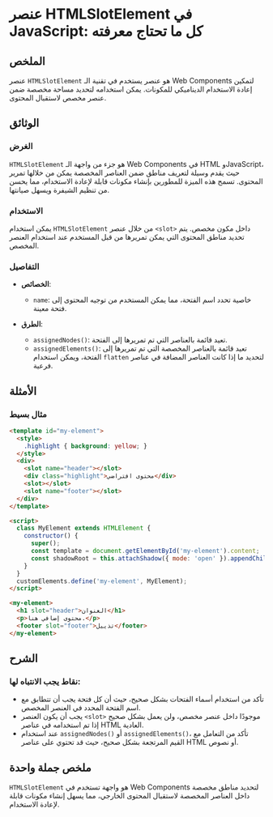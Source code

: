 <!--
Meta Description: # عنصر HTMLSlotElement في JavaScript: كل ما تحتاج معرفته ## الملخص عنصر `HTMLSlotElement` هو عنصر يستخدم في تقنية الـ Web Components لتمكين إعادة الاس...
Meta Keywords: slot, عنصر, htmlslotelement, يمكن, المحتوى
-->

# عنصر HTMLSlotElement في JavaScript: كل ما تحتاج معرفته

## الملخص
عنصر `HTMLSlotElement` هو عنصر يستخدم في تقنية الـ Web Components لتمكين إعادة الاستخدام الديناميكي للمكونات. يمكن استخدامه لتحديد مساحة مخصصة ضمن عنصر مخصص لاستقبال المحتوى.

## الوثائق
### الغرض
`HTMLSlotElement` هو جزء من واجهة الـ Web Components في HTML وJavaScript، حيث يقدم وسيلة لتعريف مناطق ضمن العناصر المخصصة يمكن من خلالها تمرير المحتوى. تسمح هذه الميزة للمطورين بإنشاء مكونات قابلة لإعادة الاستخدام، مما يحسن من تنظيم الشيفرة ويسهل صيانتها.

### الاستخدام
يمكن استخدام `HTMLSlotElement` من خلال عنصر `<slot>` داخل مكون مخصص. يتم تحديد مناطق المحتوى التي يمكن تمريرها من قبل المستخدم عند استخدام العنصر المخصص. 

### التفاصيل
- **الخصائص**:
  - `name`: خاصية تحدد اسم الفتحة، مما يمكن المستخدم من توجيه المحتوى إلى فتحة معينة.
  
- **الطرق**:
  - `assignedNodes()`: تعيد قائمة بالعناصر التي تم تمريرها إلى الفتحة.
  - `assignedElements()`: تعيد قائمة بالعناصر المخصصة التي تم تمريرها إلى الفتحة، ويمكن استخدام `flatten` لتحديد ما إذا كانت العناصر المضافة في عناصر فرعية.

## الأمثلة
### مثال بسيط
```html
<template id="my-element">
  <style>
    .highlight { background: yellow; }
  </style>
  <div>
    <slot name="header"></slot>
    <div class="highlight">محتوى افتراضي</div>
    <slot></slot>
    <slot name="footer"></slot>
  </div>
</template>

<script>
  class MyElement extends HTMLElement {
    constructor() {
      super();
      const template = document.getElementById('my-element').content;
      const shadowRoot = this.attachShadow({ mode: 'open' }).appendChild(template.cloneNode(true));
    }
  }
  customElements.define('my-element', MyElement);
</script>

<my-element>
  <h1 slot="header">العنوان</h1>
  <p>محتوى إضافي هنا.</p>
  <footer slot="footer">تذييل</footer>
</my-element>
```

## الشرح
### نقاط يجب الانتباه لها:
- تأكد من استخدام أسماء الفتحات بشكل صحيح، حيث أن كل فتحة يجب أن تتطابق مع اسم الفتحة المحدد في العنصر المخصص.
- يجب أن يكون العنصر `<slot>` موجودًا داخل عنصر مخصص، ولن يعمل بشكل صحيح إذا تم استخدامه في عناصر HTML العادية.
- عند استخدام `assignedNodes()` أو `assignedElements()`، تأكد من التعامل مع القيم المرتجعة بشكل صحيح، حيث قد تحتوي على عناصر HTML أو نصوص.

## ملخص جملة واحدة
`HTMLSlotElement` هو واجهة تستخدم في Web Components لتحديد مناطق مخصصة داخل العناصر المخصصة لاستقبال المحتوى الخارجي، مما يسهل إنشاء مكونات قابلة لإعادة الاستخدام.